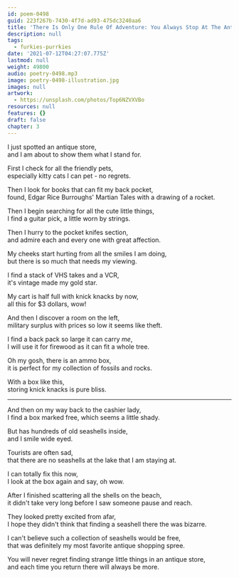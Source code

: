 ```yaml
---
id: poem-0498
guid: 223f267b-7430-4f7d-ad93-475dc3240aa6
title: 'There Is Only One Rule Of Adventure: You Always Stop At The Antique Stores'
description: null
tags:
  - furkies-purrkies
date: '2021-07-12T04:27:07.775Z'
lastmod: null
weight: 49800
audio: poetry-0498.mp3
image: poetry-0498-illustration.jpg
images: null
artwork:
  - https://unsplash.com/photos/Top6NZVXVBo
resources: null
features: {}
draft: false
chapter: 3
---
```


I just spotted an antique store,\
and I am about to show them what I stand for.

First I check for all the friendly pets,\
especially kitty cats I can pet - no regrets.

Then I look for books that can fit my back pocket,\
found, Edgar Rice Burroughs' Martian Tales with a drawing of a rocket.

Then I begin searching for all the cute little things,\
I find a guitar pick, a little worn by strings.

Then I hurry to the pocket knifes section,\
and admire each and every one with great affection.

My cheeks start hurting from all the smiles I am doing,\
but there is so much that needs my viewing.

I find a stack of VHS takes and a VCR,\
it's vintage made my gold star.

My cart is half full with knick knacks by now,\
all this for $3 dollars, wow!

And then I discover a room on the left,\
military surplus with prices so low it seems like theft.

I find a back pack so large it can carry *me*,\
I will use it for firewood as it can fit a whole tree.

Oh my gosh, there is an ammo box,\
it is perfect for my collection of fossils and rocks.

With a box like this,\
storing knick knacks is pure bliss.

---

And then on my way back to the cashier lady,\
I find a box marked free, which seems a little shady.

But has hundreds of old seashells inside,\
and I smile wide eyed.

Tourists are often sad,\
that there are no seashells at the lake that I am staying at.

I can totally fix this now,\
I look at the box again and say, oh wow.

After I finished scattering all the shells on the beach,\
it didn't take very long before I saw someone pause and reach.

They looked pretty excited from afar,\
I hope they didn't think that finding a seashell there the was bizarre.

I can't believe such a collection of seashells would be free,\
that was definitely my most favorite antique shopping spree.

You will never regret finding strange little things in an antique store,\
and each time you return there will always be more.
